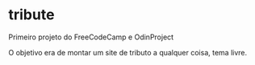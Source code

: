 # tribute
Primeiro projeto do FreeCodeCamp e OdinProject

O objetivo era de montar um site de tributo a qualquer coisa, tema livre.
